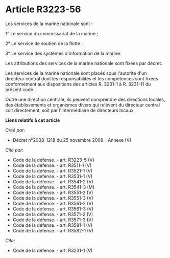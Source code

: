# Article R3223-56

Les services de la marine nationale sont : 

1° Le service du commissariat de la marine ; 

2° Le service de soutien de la flotte ; 

3° Le service des systèmes d'information de la marine. 

Les attributions des services de la marine nationale sont fixées par décret. 

Les services de la marine nationale sont placés sous l'autorité d'un directeur central dont les responsabilités et les
compétences sont fixées conformément aux dispositions des articles R. 3231-1 à R. 3231-11 du présent code. 

Outre une direction centrale, ils peuvent comprendre des directions locales, des établissements et organismes divers qui
relèvent du directeur central soit directement, soit par l'intermédiaire de directeurs locaux.

**Liens relatifs à cet article**

_Créé par_:

  - Décret n°2008-1218 du 25 novembre 2008 -  Annexe (V)

_Cité par_:

  - Code de la défense. - art. R3223-5 (V)
  - Code de la défense. - art. R3511-1 (V)
  - Code de la défense. - art. R3521-1 (V)
  - Code de la défense. - art. R3531-1 (V)
  - Code de la défense. - art. R3541-2 (V)
  - Code de la défense. - art. R3541-3 (M)
  - Code de la défense. - art. R3551-2 (V)
  - Code de la défense. - art. R3551-3 (V)
  - Code de la défense. - art. R3561-2 (V)
  - Code de la défense. - art. R3561-3 (V)
  - Code de la défense. - art. R3571-2 (V)
  - Code de la défense. - art. R3571-3 (V)
  - Code de la défense. - art. R3581-1 (V)
  - Code de la défense. - art. R3582-1 (V)

_Cite_:

  - Code de la défense. - art. R3231-1 (V)
